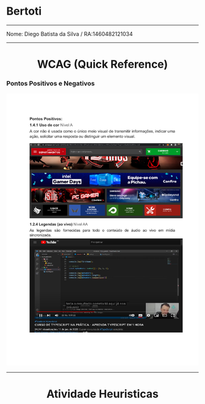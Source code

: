 # Bertoti
<hr/>
  Nome: Diego Batista da Silva / RA:1460482121034
<hr/>

<h1 align="center">WCAG (Quick Reference)</h1>
  <h3>Pontos Positivos e Negativos</h3>
  <p align="center">
      <img src = "https://github.com/diiegobsilva/Bertoti/blob/main/IHC/WCAG.pdf" >
  </p>
  <hr/>
 <h1 align="center">Atividade Heuristicas</h1>

  
  

